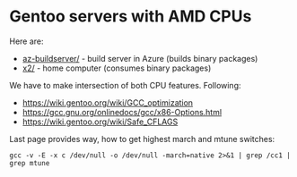 # Gentoo servers with AMD CPUs

Here are:
* [az-buildserver/](az-buildserver/) - build server in Azure (builds binary packages)
* [x2/](x2) - home computer (consumes binary packages)

We have to make intersection of both CPU features. Following:
- https://wiki.gentoo.org/wiki/GCC_optimization
- https://gcc.gnu.org/onlinedocs/gcc/x86-Options.html
- https://wiki.gentoo.org/wiki/Safe_CFLAGS

Last page provides way, how to get highest march and mtune switches:
```shell
gcc -v -E -x c /dev/null -o /dev/null -march=native 2>&1 | grep /cc1 | grep mtune
```

